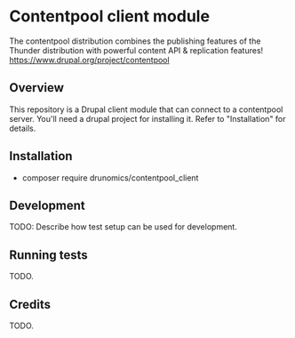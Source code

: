 # Contentpool client module

 The contentpool distribution combines the publishing features of the Thunder
 distribution with powerful content API & replication features! 
 https://www.drupal.org/project/contentpool 
 
## Overview

This repository is a Drupal client module that can connect to a contentpool
server. You'll need a drupal project for installing it. Refer to "Installation"
for details.

## Installation

* composer require drunomics/contentpool_client

## Development

TODO: Describe how test setup can be used for development.

## Running tests

TODO.

## Credits

TODO.
